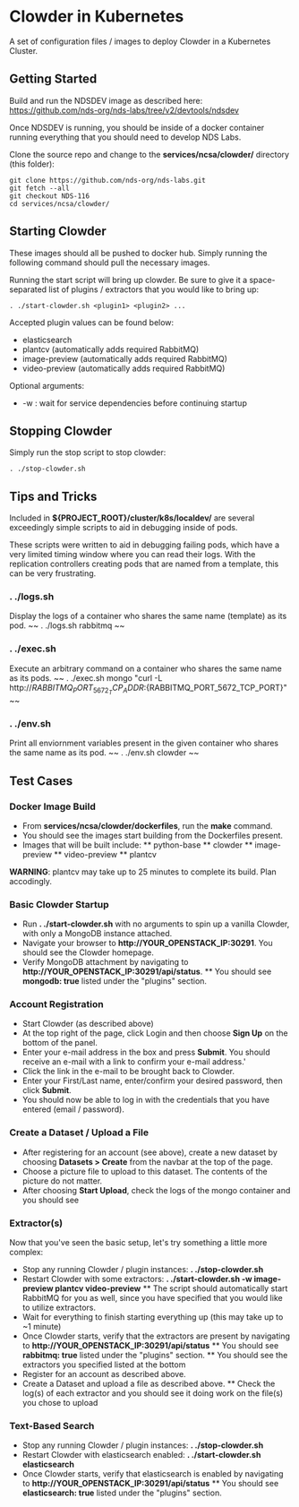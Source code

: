 # Clowder in Kubernetes
A set of configuration files / images to deploy Clowder in a Kubernetes Cluster.

## Getting Started
Build and run the NDSDEV image as described here: https://github.com/nds-org/nds-labs/tree/v2/devtools/ndsdev 

Once NDSDEV is running, you should be inside of a docker container running everything that you should need to develop NDS Labs.

Clone the source repo and change to the **services/ncsa/clowder/** directory (this folder):
~~~
git clone https://github.com/nds-org/nds-labs.git
git fetch --all
git checkout NDS-116
cd services/ncsa/clowder/
~~~

## Starting Clowder
These images should all be pushed to docker hub. Simply running the following command should pull the necessary images.

Running the start script will bring up clowder. Be sure to give it a space-separated list of plugins / extractors that you would like to bring up:
~~~
. ./start-clowder.sh <plugin1> <plugin2> ...
~~~

Accepted plugin values can be found below:
* elasticsearch
* plantcv (automatically adds required RabbitMQ)
* image-preview (automatically adds required RabbitMQ)
* video-preview (automatically adds required RabbitMQ)

Optional arguments:
* -w : wait for service dependencies before continuing startup
## Stopping Clowder
Simply run the stop script to stop clowder:
~~~
. ./stop-clowder.sh
~~~

## Tips and Tricks
Included in **${PROJECT_ROOT}/cluster/k8s/localdev/** are several exceedingly simple scripts to aid in debugging inside of pods.

These scripts were written to aid in debugging failing pods, which have a very limited timing window where you can read their logs. With the replication controllers creating pods that are named from a template, this can be very frustrating.

### . ./logs.sh <container name>
Display the logs of a container who shares the same name (template) as its pod.
~~
. ./logs.sh rabbitmq
~~

### . ./exec.sh <container name>
Execute an arbitrary command on a container who shares the same name as its pods.
~~
. ./exec.sh mongo "curl -L http://${RABBITMQ_PORT_5672_TCP_ADDR}:${RABBITMQ_PORT_5672_TCP_PORT}"
~~

### . ./env.sh <container name>
Print all enviornment variables present in the given container who shares the same name as its pod.
~~
. ./env.sh clowder
~~

## Test Cases

### Docker Image Build
* From **services/ncsa/clowder/dockerfiles**, run the **make** command.
* You should see the images start building from the Dockerfiles present.
* Images that will be built include:
** python-base
** clowder
** image-preview
** video-preview
** plantcv

**WARNING**: plantcv may take up to 25 minutes to complete its build. Plan accodingly.

### Basic Clowder Startup
* Run **. ./start-clowder.sh** with no arguments to spin up a vanilla Clowder, with only a MongoDB instance attached.
* Navigate your browser to **http://YOUR_OPENSTACK_IP:30291**. You should see the Clowder homepage.
* Verify MongoDB attachment by navigating to **http://YOUR_OPENSTACK_IP:30291/api/status**.
** You should see **mongodb: true** listed under the "plugins" section.

### Account Registration
* Start Clowder (as described above)
* At the top right of the page, click Login and then choose **Sign Up** on the bottom of the panel.
* Enter your e-mail address in the box and press **Submit**. You should receive an e-mail with a link to confirm your e-mail address.'
* Click the link in the e-mail to be brought back to Clowder.
* Enter your First/Last name, enter/confirm your desired password, then click **Submit**.
* You should now be able to log in with the credentials that you have entered (email / password).

### Create a Dataset / Upload a File
* After registering for an account (see above), create a new dataset by choosing **Datasets > Create** from the navbar at the top of the page.
* Choose a picture file to upload to this dataset. The contents of the picture do not matter.
* After choosing **Start Upload**, check the logs of the mongo container and you should see

### Extractor(s)
Now that you've seen the basic setup, let's try something a little more complex:

* Stop any running Clowder / plugin instances: **. ./stop-clowder.sh**
* Restart Clowder with some extractors: **. ./start-clowder.sh -w image-preview plantcv video-preview**
** The script should automatically start RabbitMQ for you as well, since you have specified that you would like to utilize extractors.
* Wait for everything to finish starting everything up (this may take up to ~1 minute)
* Once Clowder starts, verify that the extractors are present by navigating to **http://YOUR_OPENSTACK_IP:30291/api/status**
** You should see **rabbitmq: true** listed under the "plugins" section.
** You should see the extractors you specified listed at the bottom
* Register for an account as described above.
* Create a Dataset and upload a file as described above.
** Check the log(s) of each extractor and you should see it doing work on the file(s) you chose to upload

### Text-Based Search
* Stop any running Clowder / plugin instances: **. ./stop-clowder.sh**
* Restart Clowder with elasticsearch enabled: **. ./start-clowder.sh elasticsearch**
* Once Clowder starts, verify that elasticsearch is enabled by navigating to **http://YOUR_OPENSTACK_IP:30291/api/status**
** You should see **elasticsearch: true** listed under the "plugins" section.
